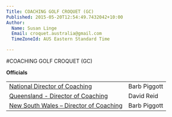```yaml
---
Title: COACHING GOLF CROQUET (GC)
Published: 2015-05-20T12:54:49.7432042+10:00
Author:
  Name: Susan Linge
  Email: croquet.australia@gmail.com
  TimeZoneId: AUS Eastern Standard Time

---
```

#COACHING GOLF CROQUET (GC)

**Officials**

| | |
|-|-|
|[National Director of Coaching](mailto:ncdgc@croquet-australia.com.au)|Barb Piggott|0427 629 953|
|[Queensland - Director of Coaching](mailto:coaching@croquetqld.org)|David Reid|0416 035 169|
|[New South Wales – Director of Coaching](mailto:johnpiggott@bigpond.com)|Barb Piggott|0427 629 953|